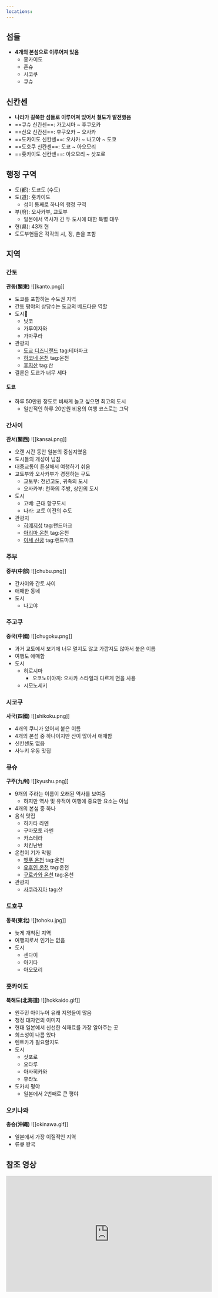 ```yaml
---
locations: 
---
```

## 섬들
- **4개의 본섬으로 이루어져 있음**
	- 홋카이도
	- 혼슈
	- 시코쿠
	- 큐슈

## 신칸센
- **나라가 길쭉한 섬들로 이루어져 있어서 철도가 발전했음**
- ==큐슈 신칸센==: 가고시마 ~ 후쿠오카
- ==산요 신칸센==: 후쿠오카 ~ 오사카
- ==도카이도 신칸센==: 오사카 ~ 나고야 ~ 도쿄
- ==도호쿠 신칸센==: 도쿄 ~ 아오모리
- ==홋카이도 신칸센==: 아오모리 ~ 삿포로

## 행정 구역
- 도(都): 도쿄도 (수도)
- 도(道): 홋카이도
	- 섬이 통째로 하나의 행정 구역
- 부(府): 오사카부, 교토부
	- 일본에서 역사가 긴 두 도시에 대한 특별 대우
- 현(県): 43개 현
- 도도부현들은 각각의 시, 정, 촌을 포함

## 지역
### 간토
**관동(關東)**
![[kanto.png]]
- 도쿄를 포함하는 수도권 지역
- 간토 평야의 상당수는 도쿄의 베드타운 역할
- 도시
	- 닛코
	- 가루이자와
	- 가마쿠라
- 관광지
	- [도쿄 디즈니랜드](geo:35.6328964,139.8803943) tag:테마파크
	- [하코네 온천](geo:35.2331841,139.1041572) tag:온천
	- [후지산](geo:35.3606255,138.7273634) tag:산
- 결론은 도쿄가 너무 세다

#### 도쿄
- 하루 50만원 정도로 비싸게 놀고 싶으면 최고의 도시
	- 일반적인 하루 20만원 비용의 여행 코스로는 그닥

### 간사이
**관서(關西)**
![[kansai.png]]
- 오랜 시간 동안 일본의 중심지였음
- 도시들의 개성이 넘침
- 대중교통이 튼실해서 여행하기 쉬움
- 교토부와 오사카부가 경쟁하는 구도
	- 교토부: 천년고도, 귀족의 도시
	- 오사카부: 천하의 주방, 상인의 도시
- 도시
	- 고베: 근대 항구도시
	- 나라: 교토 이전의 수도
- 관광지
	- [히메지성](geo:34.839449,134.6939047) tag:랜드마크
	- [아리마 온천](geo:34.7978083,135.2476961) tag:온천
	- [이세 신궁](geo:34.4550038,136.7254738) tag:랜드마크

### 주부
**중부(中部)**
![[chubu.png]]
- 간사이와 간토 사이
- 애매한 동네
- 도시
	- 나고야

### 주고쿠
**중국(中國)**
![[chugoku.png]]
- 과거 교토에서 보기에 너무 멀지도 않고 가깝지도 않아서 붙은 이름
- 여행도 애매함
- 도시
	- 히로시마
		- 오코노미야끼: 오사카 스타일과 다르게 면을 사용
	- 시모노세키

### 시코쿠
**사국(四國)**
![[shikoku.png]]
- 4개의 쿠니가 있어서 붙은 이름
- 4개의 본섬 중 하나이지만 산이 많아서 애매함
- 신칸센도 없음
- 사누키 우동 맛집

### 큐슈
**구주(九州)**
![[kyushu.png]]
- 9개의 주라는 이름이 오래된 역사를 보여줌
	- 하지만 역사 및 유적이 여행에 중요한 요소는 아님
- 4개의 본섬 중 하나
- 음식 맛집
	- 하카타 라멘
	- 구마모토 라멘
	- 카스테라
	- 치킨난반
- 온천이 기가 막힘
	- [벳푸 온천](geo:33.2792897,131.5001945) tag:온천
	- [유후인 온천](geo:33.2625917,131.3554211) tag:온천 
	- [구로카와 온천](geo:33.0756358,131.1443953) tag:온천 
- 관광지
	- [사쿠라지마](geo:31.583333,130.65) tag:산 

### 도호쿠
**동북(東北)**
![[tohoku.jpg]]
- 늦게 개척된 지역
- 여행지로서 인기는 없음
- 도시
	- 센다이
	- 아키타
	- 아오모리

### 홋카이도
**북해도(北海道)**
![[hokkaido.gif]]
- 원주민 아이누어 유래 지명들이 많음
- 청정 대자연의 이미지
- 현대 일본에서 신선한 식재료를 가장 알아주는 곳
- 희소성이 나름 있다
- 렌트카가 필요할지도
- 도시
	- 삿포로
	- 오타루
	- 아사히카와
	- 후라노
- 도카치 평야
	- 일본에서 2번째로 큰 평야

### 오키나와
**충승(沖繩)**
![[okinawa.gif]]
- 일본에서 가장 이질적인 지역
- 류큐 왕국

## 참조 영상
<iframe width="560" height="315" src="https://www.youtube.com/embed/fgT8QRAYqaw?si=D2dArzerP9S2rmSd" title="YouTube video player" frameborder="0" allow="accelerometer; autoplay; clipboard-write; encrypted-media; gyroscope; picture-in-picture; web-share" referrerpolicy="strict-origin-when-cross-origin" allowfullscreen></iframe>
